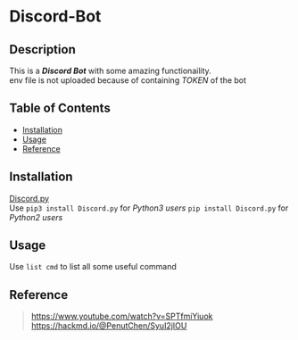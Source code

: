 # Discord-Bot  

## Description

This is a ***Discord Bot*** with some amazing functionaility.<br>
env file is not uploaded because of containing _TOKEN_ of the bot

## Table of Contents
- [Installation](#installation)
- [Usage](#usage)
- [Reference](#reference)


## Installation

[Discord.py](https://discordpy.readthedocs.io/en/stable/)<br>
Use `pip3 install Discord.py` for *Python3 users* `pip install Discord.py` for *Python2 users*

## Usage

Use `list cmd` to list all some useful command

## Reference
>https://www.youtube.com/watch?v=SPTfmiYiuok <br> https://hackmd.io/@PenutChen/SyuI2jIOU

